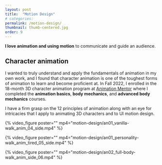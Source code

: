 ```yaml
---
layout: post
title:  "Motion Design"
# categories: 
permalink: /motion-design/
thumbnail: thumb-centered.jpg
order: 9
---
```


**I love animation and using motion** to communicate and guide an audience. 

## Character animation

I wanted to truly understand and apply the fundamentals of animation in my own work, and I found that character animation is one of the toughest forms of animation to learn and become proficient at. In Fall 2022, I enrolled in the 18-month 3D character animation program at [Animation Mentor](https://www.animationmentor.com/) where I completed the **animation basics**, **body mechanics**, and **advanced body mechanics** courses. 

I have a firm grasp on the 12 principles of animation along with an eye for intricacies that I apply to animating 3D characters and to UI motion design.

{% video_figure poster="" mp4="motion-design/an01_vanilla-walk_anim_04_side.mp4" %}

{% video_figure poster="" mp4="motion-design/an01_personality-walk_anim_tired_05_side.mp4" %}

{% video_figure poster="" mp4="motion-design/an02_full-body-walk_anim_side_06.mp4" %}